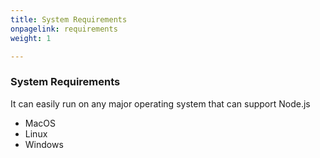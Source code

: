 ```yaml
---
title: System Requirements
onpagelink: requirements
weight: 1

---
```


### **System Requirements**

It can easily run on any major operating system that can support Node.js
- MacOS
- Linux
- Windows
